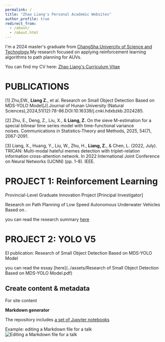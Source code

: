 ```yaml
---
permalink: /
title: "Zhao Liang's Personal Academic Websites"
author_profile: true
redirect_from: 
  - /about/
  - /about.html
---
```


I'm a 2024 master's graduate from [ChangSha Univercity of Science and Technology](https://www.csust.edu.cn/ywb/Home.htm).My research focused on applying reinforcement learning algorithms to path planning for AUVs.

You can find my CV here: [Zhao Liang's Curriculum Vitae](../assets/ZhaoLiang_CV.pdf)

PUBLICATIONS
======
[1] Zhu,EW., **Liang Z.**, et al. Research on Small Object Detection Based on MDS-YOLO Model[J].Journal of Hunan University (Natural Sciences),2024,51(12):78-86.DOI:10.16339/j.cnki.hdxbzkb.2024285.

[2] Zhu, E., Deng, Z., Liu, X., & **Liang, Z.** On the sieve M-estimation for a special bilinear time series model with time-functional variance noises. Communications in Statistics-Theory and Methods, 2025, 54(7), 2067-2091.

[3] Liang, X., Huang, Y., Liu, W., Zhu, H., **Liang, Z.**, & Chen, L. (2022, July). TRICAN: Multi-modal hateful memes detection with triplet-relation information cross-attention network. In 2022 International Joint Conference on Neural Networks (IJCNN) (pp. 1-8). IEEE.

PROJECT 1: Reinforcement Learning
======
Provincial-Level Graduate Innovation Project [Principal Investigator]

Research on Path Planning of Low Speed Autonomous Underwater Vehicles Based on .

you can read the research summary [here](../assets/ZhaoLiang_Research_Summary.pdf)

PROJECT 2: YOLO V5
======
EI publication: Research of Small Object Detection Based on MDS-YOLO Model

you can read the essay [here](../assets/Research of Small Object Detection Based on MDS-YOLO Model.pdf)

Create content & metadata
------
For site content

**Markdown generator**

The repository includes [a set of Jupyter notebooks](https://github.com/academicpages/academicpages.github.io/tree/master/markdown_generator
) 

Example: editing a Markdown file for a talk
![Editing a Markdown file for a talk](/images/editing-talk.png)


